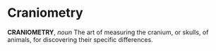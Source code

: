 # Craniometry

**CRANIOMETRY**, _noun_ The art of measuring the cranium, or skulls, of animals, for discovering their specific differences.